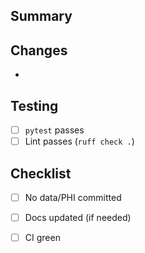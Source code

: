 ## Summary

## Changes
- 

## Testing
- [ ] `pytest` passes
- [ ] Lint passes (`ruff check .`)

## Checklist
- [ ] No data/PHI committed
- [ ] Docs updated (if needed)
- [ ] CI green

